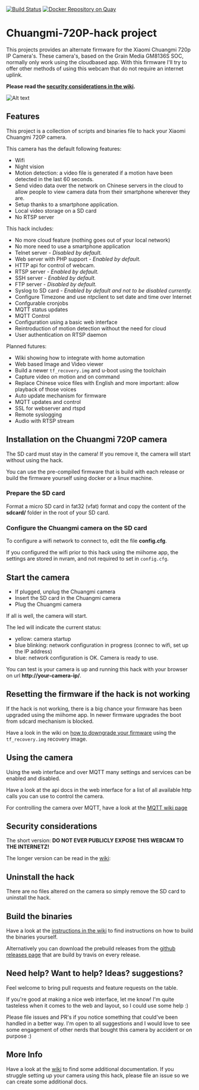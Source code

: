 [![Build Status](https://travis-ci.org/fliphess/chuangmi-720p-hack.svg?branch=master)](https://travis-ci.org/fliphess/chuangmi-720p-hack)
[![Docker Repository on Quay](https://quay.io/repository/fliphess/chuangmi-720p-hack/status "Docker Repository on Quay")](https://quay.io/repository/fliphess/chuangmi-720p-hack)

# Chuangmi-720P-hack project

This projects provides an alternate firmware for the Xiaomi Chuangmi 720p IP Camera's.
These camera's, based on the Grain Media GM8136S SOC, normally only work using the cloudbased app.
With this firmware I'll try to offer other methods of using this webcam that do not require an internet uplink.

**Please read the [security considerations in the wiki](https://github.com/fliphess/chuangmi-720p-hack/wiki/Security-Considerations).**

![Alt text](https://github.com/fliphess/chuangmi-720p-hack/raw/master/sdcard/firmware/www/public/static/images/chuangmi.jpg "Chuangmi 720P camera")


## Features

This project is a collection of scripts and binaries file to hack your Xiaomi Chuangmi 720P camera.

This camera has the default following features:

* Wifi
* Night vision
* Motion detection: a video file is generated if a motion have been detected in the last 60 seconds.
* Send video data over the network on Chinese servers in the cloud to allow people to view camera data from their smartphone wherever they are.
* Setup thanks to a smartphone application.
* Local video storage on a SD card
* No RTSP server


This hack includes:

* No more cloud feature (nothing goes out of your local network)
* No more need to use a smartphone application
* Telnet server - _Disabled by default._
* Web server with PHP support - _Enabled by default._
* HTTP api for control of webcam.
* RTSP server - _Enabled by default._
* SSH server - _Enabled by default._
* FTP server - _Disabled by default._
* Syslog to SD card - _Enabled by default and not to be disabled currently._
* Configure Timezone and use ntpclient to set date and time over Internet
* Confgurable cronjobs
* MQTT status updates
* MQTT Control
* Configuration using a basic web interface
* Reintroduction of motion detection without the need for cloud
* User authentication on RTSP daemon


Planned futures:

* Wiki showing how to integrate with home automation
* Web based Image and Video viewer
* Build a newer `tf_recovery.img` and u-boot using the toolchain
* Capture video on motion and on command
* Replace Chinese voice files with English and more important: allow playback of those voices
* Auto update mechanism for firmware
* MQTT updates and control
* SSL for webserver and rtspd
* Remote syslogging
* Audio with RTSP stream


## Installation on the Chuangmi 720P camera

The SD card must stay in the camera!
If you remove it, the camera will start without using the hack.

You can use the pre-compiled firmware that is build with each release or build the firmware yourself using docker or a linux machine.


### Prepare the SD card

Format a micro SD card in fat32 (vfat) format and copy the content of the **sdcard/** folder in the root of your SD card.


### Configure the Chuangmi camera on the SD card

To configure a wifi network to connect to, edit the file **config.cfg**.

If you configured the wifi prior to this hack using the miihome app, the settings are stored in nvram, and not required to set in `config.cfg`.


## Start the camera

* If plugged, unplug the Chuangmi camera
* Insert the SD card in the Chuangmi camera
* Plug the Chuangmi camera

If all is well, the camera will start.

The led will indicate the current status:

* yellow: camera startup
* blue blinking: network configuration in progress (connec to wifi, set up the IP address)
* blue: network configuration is OK. Camera is ready to use.

You can test is your camera is up and running this hack with your browser on url **http://your-camera-ip/**.


## Resetting the firmware if the hack is not working

If the hack is not working, there is a big chance your firmware has been upgraded using the miihome app.
In newer firmware upgrades the boot from sdcard mechanism is blocked.

Have a look in the wiki on [how to downgrade your firmware](https://github.com/fliphess/chuangmi-720p-hack/wiki/Flashing-the-U-boot-firmware-to-an-older-version-when-the-hack-is-not-working) using the `tf_recovery.img` recovery image.


## Using the camera

Using the web interface and over MQTT many settings and services can be enabled and disabled.

Have a look at the api docs in the web interface for a list of all available http calls you can use to control the camera.

For controlling the camera over MQTT, have a look at the [MQTT wiki page](https://github.com/fliphess/chuangmi-720p-hack/wiki/Configuring-MQTT)


## Security considerations

The short version: **DO NOT EVER PUBLICLY EXPOSE THIS WEBCAM TO THE INTERNETZ!**

The longer version can be read in the [wiki](https://github.com/fliphess/chuangmi-720p-hack/wiki):


## Uninstall the hack

There are no files altered on the camera so simply remove the SD card to uninstall the hack.

## Build the binaries

Have a look at the [instructions in the wiki](https://github.com/fliphess/chuangmi-720p-hack/wiki/How-to-build-the-binaries-for-the-webcam-hack) to find instructions on how to build the binaries yourself.

Alternatively you can download the prebuild releases from the [github releases page](https://github.com/fliphess/chuangmi-720p-hack/releases) that are build by travis on every release.


## Need help? Want to help? Ideas? suggestions?

Feel welcome to bring pull requests and feature requests on the table.

If you're good at making a nice web interface, let me know! I'm quite tasteless when it comes to the web and layout, so I could use some help :)

Please file issues and PR's if you notice something that could've been handled in a better way. I'm open to all suggestions and I would love to see some engagement of other nerds that bought this camera by accident or on purpose :)


## More Info

Have a look at the [wiki](https://github.com/fliphess/chuangmi-720p-hack/wiki) to find some additional documentation.
If you struggle setting up your camera using this hack, please file an issue so we can create some additional docs.


